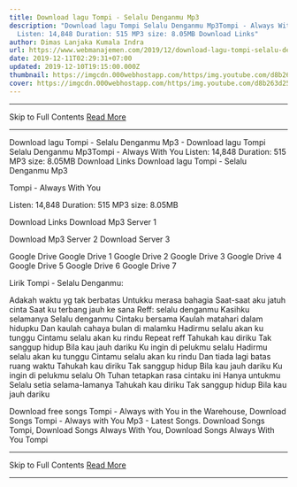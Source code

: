 ```yaml
---
title: Download lagu Tompi - Selalu Denganmu Mp3
description: "Download lagu Tompi Selalu Denganmu Mp3Tompi - Always With You
  Listen: 14,848 Duration: 515 MP3 size: 8.05MB Download Links"
author: Dimas Lanjaka Kumala Indra
url: https://www.webmanajemen.com/2019/12/download-lagu-tompi-selalu-denganmu-mp3_11.html
date: 2019-12-11T02:29:31+07:00
updated: 2019-12-10T19:15:00.000Z
thumbnail: https://imgcdn.000webhostapp.com/https/img.youtube.com/d8b263d2554a3762d22d2cce13720544.jpeg
cover: https://imgcdn.000webhostapp.com/https/img.youtube.com/d8b263d2554a3762d22d2cce13720544.jpeg
---
```


<hr/> Skip to Full Contents <a href="https://www.webmanajemen.com/2019/12/download-lagu-tompi-selalu-denganmu-mp3_11.html" rel="follow" class="button" id="read-more">Read More</a> <hr/> Download lagu Tompi - Selalu Denganmu Mp3 - Download lagu Tompi Selalu Denganmu Mp3Tompi - Always With You Listen: 14,848 Duration: 515 MP3 size: 8.05MB Download Links Download lagu Tompi - Selalu Denganmu Mp3

Tompi - Always With You

  Listen: 14,848 
  Duration: 515 
  MP3 size: 8.05MB 

  Download Links 
  Download Mp3 Server 1 

  Download Mp3 Server 2 
  Download Server 3 


  Google Drive   Google Drive 1 
  Google Drive 2 
  Google Drive 3 
  Google Drive 4 
  Google Drive 5 
  Google Drive 6 
  Google Drive 7 


                             
Lirik Tompi - Selalu Denganmu:
                             
                                     
Adakah waktu yg tak berbatas
 Untukku merasa bahagia
 Saat-saat aku jatuh cinta
 Saat ku terbang jauh ke sana
  Reff: selalu denganmu
 Kasihku selamanya
 Selalu denganmu
 Cintaku bersama
  Kaulah matahari dalam hidupku
 Dan kaulah cahaya bulan di malamku
 Hadirmu selalu akan ku tunggu
 Cintamu selalu akan ku rindu
  Repeat reff
  Tahukah kau diriku
 Tak sanggup hidup
 Bila kau jauh dariku
 Ku ingin di pelukmu selalu
  Hadirmu selalu akan ku tunggu
 Cintamu selalu akan ku rindu
 Dan tiada lagi batas ruang waktu
  Tahukah kau diriku
 Tak sanggup hidup
 Bila kau jauh dariku
 Ku ingin di pelukmu selalu
  Oh Tuhan tetapkan rasa cintaku ini
 Hanya untukmu
 Selalu setia selama-lamanya
  Tahukah kau diriku
 Tak sanggup hidup
 Bila kau jauh dariku
                                                            
  Download free songs Tompi - Always with You in the Warehouse, Download Songs Tompi - Always with You Mp3 - Latest Songs.  Download Songs Tompi, Download Songs Always With You, Download Songs Always With You Tompi <hr/> Skip to Full Contents <a href="https://www.webmanajemen.com/2019/12/download-lagu-tompi-selalu-denganmu-mp3_11.html" rel="follow" class="button" id="read-more">Read More</a> <hr/>